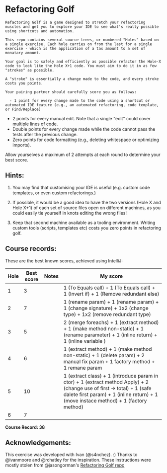 # Refactoring Golf

    Refactoring Golf is a game designed to stretch your refactoring muscles and get you to explore your IDE to see what's really possible using shortcuts and automation.

    This repo contains several source trees, or numbered "Holes" based on a single exercise. Each hole carries on from the last for a single exercise - which is the application of a tax amount to a set of monatary amount.

    Your goal is to safely and efficiently as possible refactor the Hole-X code to look like the Hole X+1 code. You must aim to do it in as few "strokes" as possible.

    A "stroke" is essentially a change made to the code, and every stroke costs you points.

    Your pairing partner should carefully score you as follows:

      - 1 point for every change made to the code using a shortcut or automated IDE feature (e.g., an automated refactoring, code template, or Find/Replace)
- 2 points for every manual edit. Note that a single "edit" could cover multiple lines of code.
- Double points for every change made while the code cannot pass the tests after the previous change.
- Zero points for code formatting (e.g., deleting whitespace or optimizing imports).

Allow yourselves a maximum of 2 attempts at each round to determine your best score.

## Hints: 

1. You may find that customising your IDE is useful (e.g. custom code templates, or even custom refactorings.)

2. If possible, it would be a good idea to have the two versions (Hole X and Hole X+1) of each set of source files open on different machines, as you could easily tie yourself in knots editing the wrong files!

3. Keep that second machine available as a tooling environment. Writing custom tools (scripts, templates etc) costs you zero points in refactoring golf.

## Course records:
These are the best known scores, achieved using IntelliJ:

| Hole | Best score | Notes | My score |
|------|------------|-------|----------|
| 1    | 3          |       | 1 (To Equals call) + 1 (To Equals call) + 1 (Invert if) + 1 (Remove redundant else)        |
| 2    | 7          |       | 1 (rename param) + 1 (rename param) + 1 (change signature) + 1x2 (change type) + 1x2 (remove redundant type)         |
| 3    | 5          |       | 2 (merge foreachs) + 1 (extract method) + 1 (make method non-static) + 1 (rename parameter) + 1 (inline return) + 1 (inline variable  )   |
| 4    | 6          |       | 1 (extract method) + 1 (make method non-static) + 1 (delete param) + 2 manual fix param + 1 factory method + 1 remane param   |
| 5    | 10         |       | 1 (extract class) + 1 (introduce param in ctor) + 1 (extract method Apply) + 2 (change use of first -> total) + 1 (safe dalete first param) + 1 (inline return) + 1 (move instace method) + 1 (factory method)  |
| 6    | 7          |       |          |
 
<b>Course Record: 38</b>

## Acknowledgements:
This exercise was developed with Ivan (@s4nchez). :)
Thanks to @ivanmoore and @rchatley for the inspiration.
These instructions were mostly stolen from @jasongorman's <a href="https://github.com/jasongorman/RefactoringGolfJava">Refactoring Golf repo</a>

